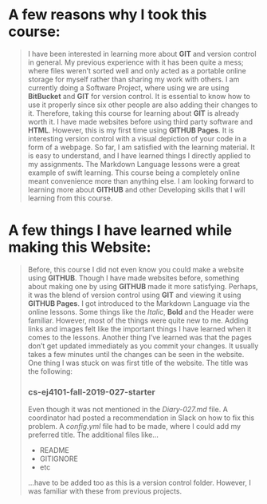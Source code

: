 # A few reasons why I took this course:

>I have been interested in learning more about **GIT** and version control in general. My previous experience with it has been quite a mess; where files weren’t sorted well and only acted as a portable online storage for myself rather than sharing my work with others. I am currently doing a Software Project, where using we are using **BitBucket** and **GIT** for version control. It is essential to know how to use it properly since six other people are also adding their changes to it. Therefore, taking this course for learning about **GIT** is already worth it.
>I have made websites before using third party software and **HTML**. However, this is my first time using **GITHUB Pages**. It is interesting version control with a visual depiction of your code in a form of a webpage. So far, I am satisfied with the learning material. It is easy to understand, and I have learned things I directly applied to my assignments. The Markdown Language lessons were a great example of swift learning. This course being a completely online meant convenience more than anything else. I am looking forward to learning more about **GITHUB** and other Developing skills that I will learning from this course.

# A few things I have learned while making this Website:

>Before, this course I did not even know you could make a website using **GITHUB**. Though I have made websites before, something about making one by using **GITHUB** made it more satisfying. Perhaps, it was the blend of version control using **GIT** and viewing it using **GITHUB Pages**. I got introduced to the Markdown Language via the online lessons. Some things like the _Italic_, **Bold** and the Header were familiar. However, most of the things were quite new to me. Adding links and images felt like the important things I have learned when it comes to the lessons. Another thing I’ve learned was that the pages don’t get updated immediately as you commit your changes. It usually takes a few minutes until the changes can be seen in the website. One thing I was stuck on was first title of the website. The title was the following:
>
>### cs-ej4101-fall-2019-027-starter
>
>Even though it was not mentioned in the _Diary-027.md_ file. A coordinator had posted a recommendation in Slack on how to fix this problem. A _config.yml_ file had to be made, where I could add my preferred title. The additional files like...
>
>* README
>* GITIGNORE
>* etc
>
>...have to be added too as this is a version control folder. However, I was familiar with these from previous projects.
